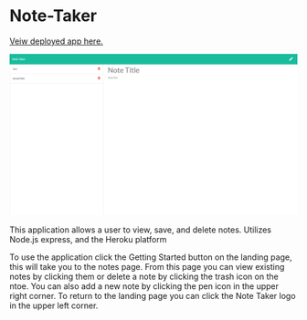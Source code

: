 # Note-Taker

<a href='https://secure-reaches-29133.herokuapp.com/'>Veiw deployed app here.</a>

![image](https://raw.githubusercontent.com/BrockThigpen/Note-Taker/master/image/demo.png)

This application allows a user to view, save, and delete notes. Utilizes Node.js express, and the Heroku platform

To use the application click the Getting Started button on the landing page, this will take you to the notes page. From this page you can view existing notes by clicking them or delete a note by clicking the trash icon on the ntoe. You can also add a new note by clicking the pen icon in the upper right corner. To return to the landing page you can click the Note Taker logo in the upper left corner. 
